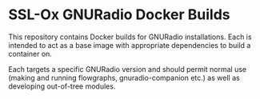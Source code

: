 # SSL-Ox GNURadio Docker Builds

This repository contains Docker builds for GNURadio installations. Each is intended to act as a base image with appropriate dependencies to build a container on. 

Each targets a specific GNURadio version and should permit normal use (making and running flowgraphs, gnuradio-companion etc.) as well as developing out-of-tree modules.




